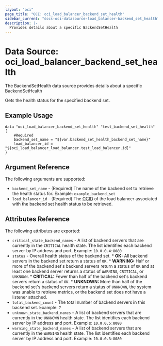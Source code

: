 ```yaml
---
layout: "oci"
page_title: "OCI: oci_load_balancer_backend_set_health"
sidebar_current: "docs-oci-datasource-load_balancer-backend_set_health"
description: |-
  Provides details about a specific BackendSetHealth
---
```


# Data Source: oci_load_balancer_backend_set_health
The BackendSetHealth data source provides details about a specific BackendSetHealth

Gets the health status for the specified backend set.

## Example Usage

```hcl
data "oci_load_balancer_backend_set_health" "test_backend_set_health" {
	#Required
	backend_set_name = "${var.backend_set_health_backend_set_name}"
	load_balancer_id = "${oci_load_balancer_load_balancer.test_load_balancer.id}"
}
```

## Argument Reference

The following arguments are supported:

* `backend_set_name` - (Required) The name of the backend set to retrieve the health status for.  Example: `example_backend_set` 
* `load_balancer_id` - (Required) The [OCID](https://docs.us-phoenix-1.oraclecloud.com/Content/General/Concepts/identifiers.htm) of the load balancer associated with the backend set health status to be retrieved.


## Attributes Reference

The following attributes are exported:

* `critical_state_backend_names` - A list of backend servers that are currently in the `CRITICAL` health state. The list identifies each backend server by IP address and port.  Example: `10.0.0.4:8080` 
* `status` - Overall health status of the backend set.  *  **OK:** All backend servers in the backend set return a status of `OK`.  *  **WARNING:** Half or more of the backend set's backend servers return a status of `OK` and at least one backend server returns a status of `WARNING`, `CRITICAL`, or `UNKNOWN`.  *  **CRITICAL:** Fewer than half of the backend set's backend servers return a status of `OK`.  *  **UNKNOWN:** More than half of the backend set's backend servers return a status of `UNKNOWN`, the system was unable to retrieve metrics, or the backend set does not have a listener attached. 
* `total_backend_count` - The total number of backend servers in this backend set.  Example: `7` 
* `unknown_state_backend_names` - A list of backend servers that are currently in the `UNKNOWN` health state. The list identifies each backend server by IP address and port.  Example: `10.0.0.5:8080` 
* `warning_state_backend_names` - A list of backend servers that are currently in the `WARNING` health state. The list identifies each backend server by IP address and port.  Example: `10.0.0.3:8080` 

